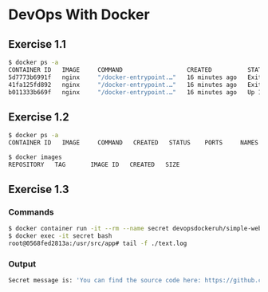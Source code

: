 # DevOps With Docker

## Exercise 1.1

```bash
$ docker ps -a
CONTAINER ID   IMAGE     COMMAND                  CREATED          STATUS                          PORTS     NAMES
5d7773b6991f   nginx     "/docker-entrypoint.…"   16 minutes ago   Exited (0) About a minute ago             serene_chaplygin
41fa125fd892   nginx     "/docker-entrypoint.…"   16 minutes ago   Exited (0) About a minute ago             xenodochial_khorana
b011333b669f   nginx     "/docker-entrypoint.…"   16 minutes ago   Up 16 minutes                   80/tcp    jolly_ptolemy
```

## Exercise 1.2

```bash
$ docker ps -a
CONTAINER ID   IMAGE     COMMAND   CREATED   STATUS    PORTS     NAMES
```

```bash
$ docker images
REPOSITORY   TAG       IMAGE ID   CREATED   SIZE
```

## Exercise 1.3

### Commands

```bash
$ docker container run -it --rm --name secret devopsdockeruh/simple-web-service:ubuntu
$ docker exec -it secret bash
root@0568fed2813a:/usr/src/app# tail -f ./text.log
```

### Output

```bash
Secret message is: 'You can find the source code here: https://github.com/docker-hy'
```
